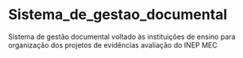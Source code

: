 # Sistema_de_gestao_documental
Sistema de gestão documental voltado às instituições de ensino para organização dos projetos de evidências avaliação do INEP MEC
